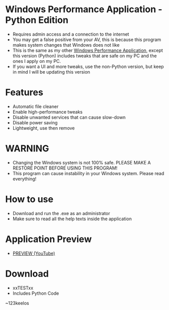 # Windows Performance Application - Python Edition
- Requires admin access and a connection to the internet
- You may get a false positive from your AV, this is because this program makes system changes that Windows does not like
- This is the same as my other [Windows Performance Application](https://github.com/Mr123keelos/WindowsPerformanceApplication), except this version (Python) includes tweaks that are safe on my PC and the ones I apply on my PC.
- If you want a UI and more tweaks, use the non-Python version, but keep in mind I will be updating this version
  
# Features
- Automatic file cleaner
- Enable high-performance tweaks
- Disable unwanted services that can cause slow-down
- Disable power saving
- Lightweight, use then remove

# WARNING
- Changing the Windows system is not 100% safe. PLEASE MAKE A RESTORE POINT BEFORE USING THIS PROGRAM!
- This program can cause instability in your Windows system. Please read everything!

# How to use
- Download and run the .exe as an administrator
- Make sure to read all the help texts inside the application

# Application Preview
- [PREVIEW (YouTube)](https://www.youtube.com/watch?v=l_ALaS2PTI4)

# Download
- xxTESTxx
- Includes Python Code

~123keelos
